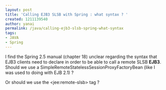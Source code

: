 ```yaml
---
layout: post
title: 'Calling EJB3 SLSB with Spring : what syntax ? '
created: 1211139540
author: yanai
permalink: /java/calling-ejb3-slsb-spring-what-syntax
tags:
- JAVA
- Spring
---
```

<p><span class="thmr_call" id="thmr_42"><span class="thmr_call" id="thmr_6"><p>I find the Spring 2.5 manual (chapter 18) unclear regarding the syntax that EJB3 clients need to declare in order to be able to call a remote SLSB <b>EJB3</b>.<br /> Should we use a SimpleRemoteStatelessSessionProxyFactoryBean (like I was used to doing with EJB 2.1) ?</p><p>Or should we use the &lt;jee:remote-slsb&gt; tag ?</p></span></span></p>
